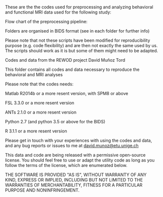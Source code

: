 These are the the codes used for preprocessing and analyzing behavioral and functional MRI data used for the following study:

Flow chart of the preprocessing pipeline:


Folders are organised in BIDS format (see in each folder for further info)


Please note that not these scripts have been modified for reproducibility purpose (e.g. code flexibility) and are then not exactly the same used by us. The scripts should work as it is but some of them might need to be adapted.

Codes and data from the REWOD project
David Muñoz Tord

This folder contains all codes and data necessary to reproduce the behavioral and MRI analyses

Please note that the codes needs: 

Matlab R2014b or a more resent version, with SPM8 or above

FSL 3.3.0 or a more resent version

ANTs 2.1.0 or a more resent version

Python 2.7 (and python 3.5 or above for the BIDS)

R 3.1.1 or a more resent version


Please get in touch with your experiences with using the codes and data, and any bug reports or issues to me at david.munoz@etu.unige.ch


This data and code are being released with a permissive open-source license. You should feel free to use or adapt the utility code as long as you follow the terms of the license, which are enumerated below.

THE SOFTWARE IS PROVIDED "AS IS", WITHOUT WARRANTY OF ANY KIND, EXPRESS OR IMPLIED, INCLUDING BUT NOT LIMITED TO THE WARRANTIES OF MERCHANTABILITY, FITNESS FOR A PARTICULAR PURPOSE AND NONINFRINGEMENT. 
